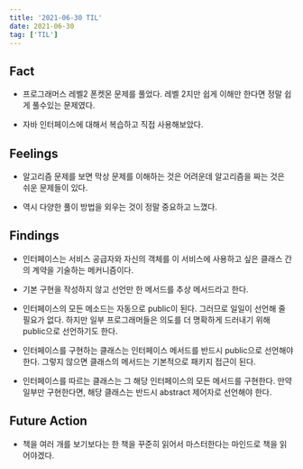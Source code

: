 ```yaml
---
title: '2021-06-30 TIL'
date: 2021-06-30
tag: ['TIL']
---
```


## Fact

- 프로그래머스 레벨2 폰켓몬 문제를 풀었다. 레벨 2지만 쉽게 이해만 한다면 정말 쉽게 풀수있는 문제였다.

- 자바 인터페이스에 대해서 복습하고 직접 사용해보았다.

## Feelings

- 알고리즘 문제를 보면 막상 문제를 이해하는 것은 어려운데 알고리즘을 짜는 것은 쉬운 문제들이 있다.

- 역시 다양한 풀이 방법을 외우는 것이 정말 중요하고 느꼈다.

## Findings

- 인터페이스는 서비스 공급자와 자신의 객체를 이 서비스에 사용하고 싶은 클래스 간의 계약을 기술하는 메커니즘이다.

- 기본 구현을 작성하지 않고 선언만 한 메서드를 추상 메서드라고 한다.

- 인터페이스의 모든 메소드는 자동으로 public이 된다. 그러므로 일일이 선언해 줄 필요가 없다. 하지만 일부 프로그래머들은 의도를 더 명확하게 드러내기 위해 public으로 선언하기도 한다.

- 인터페이스를 구현하는 클래스는 인터페이스 메서드를 반드시 public으로 선언해야 한다. 그렇지 않으면 클래스의 메서드는 기본적으로 패키지 접근이 된다.

- 인터페이스를 따르는 클래스는 그 해당 인터페이스의 모든 메서드를 구현한다. 만약 일부만 구현한다면, 해당 클래스는 반드시 abstract 제어자로 선언해야 한다.

## Future Action

- 책을 여러 개를 보기보다는 한 책을 꾸준히 읽어서 마스터한다는 마인드로 책을 읽어야겠다.
